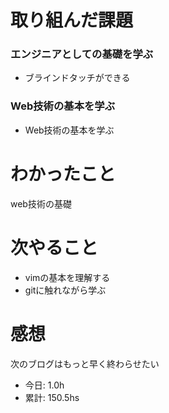 # 取り組んだ課題
### エンジニアとしての基礎を学ぶ
* ブラインドタッチができる
### Web技術の基本を学ぶ
* Web技術の基本を学ぶ
# わかったこと
web技術の基礎
# 次やること
* vimの基本を理解する
* gitに触れながら学ぶ
# 感想
次のブログはもっと早く終わらせたい
* 今日: 1.0h
* 累計: 150.5hs
